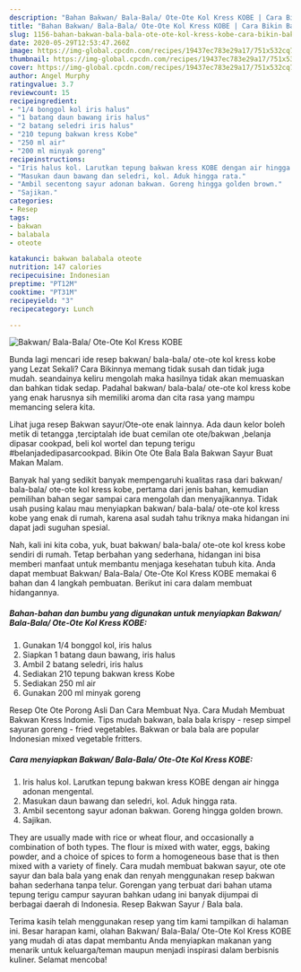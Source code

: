 ```yaml
---
description: "Bahan Bakwan/ Bala-Bala/ Ote-Ote Kol Kress KOBE | Cara Bikin Bakwan/ Bala-Bala/ Ote-Ote Kol Kress KOBE Yang Sedap"
title: "Bahan Bakwan/ Bala-Bala/ Ote-Ote Kol Kress KOBE | Cara Bikin Bakwan/ Bala-Bala/ Ote-Ote Kol Kress KOBE Yang Sedap"
slug: 1156-bahan-bakwan-bala-bala-ote-ote-kol-kress-kobe-cara-bikin-bakwan-bala-bala-ote-ote-kol-kress-kobe-yang-sedap
date: 2020-05-29T12:53:47.260Z
image: https://img-global.cpcdn.com/recipes/19437ec783e29a17/751x532cq70/bakwan-bala-bala-ote-ote-kol-kress-kobe-foto-resep-utama.jpg
thumbnail: https://img-global.cpcdn.com/recipes/19437ec783e29a17/751x532cq70/bakwan-bala-bala-ote-ote-kol-kress-kobe-foto-resep-utama.jpg
cover: https://img-global.cpcdn.com/recipes/19437ec783e29a17/751x532cq70/bakwan-bala-bala-ote-ote-kol-kress-kobe-foto-resep-utama.jpg
author: Angel Murphy
ratingvalue: 3.7
reviewcount: 15
recipeingredient:
- "1/4 bonggol kol iris halus"
- "1 batang daun bawang iris halus"
- "2 batang seledri iris halus"
- "210 tepung bakwan kress Kobe"
- "250 ml air"
- "200 ml minyak goreng"
recipeinstructions:
- "Iris halus kol. Larutkan tepung bakwan kress KOBE dengan air hingga adonan mengental."
- "Masukan daun bawang dan seledri, kol. Aduk hingga rata."
- "Ambil secentong sayur adonan bakwan. Goreng hingga golden brown."
- "Sajikan."
categories:
- Resep
tags:
- bakwan
- balabala
- oteote

katakunci: bakwan balabala oteote 
nutrition: 147 calories
recipecuisine: Indonesian
preptime: "PT12M"
cooktime: "PT31M"
recipeyield: "3"
recipecategory: Lunch

---
```



![Bakwan/ Bala-Bala/ Ote-Ote Kol Kress KOBE](https://img-global.cpcdn.com/recipes/19437ec783e29a17/751x532cq70/bakwan-bala-bala-ote-ote-kol-kress-kobe-foto-resep-utama.jpg)

Bunda lagi mencari ide resep bakwan/ bala-bala/ ote-ote kol kress kobe yang Lezat Sekali? Cara Bikinnya memang tidak susah dan tidak juga mudah. seandainya keliru mengolah maka hasilnya tidak akan memuaskan dan bahkan tidak sedap. Padahal bakwan/ bala-bala/ ote-ote kol kress kobe yang enak harusnya sih memiliki aroma dan cita rasa yang mampu memancing selera kita.

Lihat juga resep Bakwan sayur/Ote-ote enak lainnya. Ada daun kelor boleh metik di tetangga ,terciptalah ide buat cemilan ote ote/bakwan ,belanja dipasar cookpad, beli kol wortel dan tepung terigu #belanjadedipasarcookpad. Bikin Ote Ote Bala Bala Bakwan Sayur Buat Makan Malam.

Banyak hal yang sedikit banyak mempengaruhi kualitas rasa dari bakwan/ bala-bala/ ote-ote kol kress kobe, pertama dari jenis bahan, kemudian pemilihan bahan segar sampai cara mengolah dan menyajikannya. Tidak usah pusing kalau mau menyiapkan bakwan/ bala-bala/ ote-ote kol kress kobe yang enak di rumah, karena asal sudah tahu triknya maka hidangan ini dapat jadi suguhan spesial.


Nah, kali ini kita coba, yuk, buat bakwan/ bala-bala/ ote-ote kol kress kobe sendiri di rumah. Tetap berbahan yang sederhana, hidangan ini bisa memberi manfaat untuk membantu menjaga kesehatan tubuh kita. Anda dapat membuat Bakwan/ Bala-Bala/ Ote-Ote Kol Kress KOBE memakai 6 bahan dan 4 langkah pembuatan. Berikut ini cara dalam membuat hidangannya.

<!--inarticleads1-->

##### Bahan-bahan dan bumbu yang digunakan untuk menyiapkan Bakwan/ Bala-Bala/ Ote-Ote Kol Kress KOBE:

1. Gunakan 1/4 bonggol kol, iris halus
1. Siapkan 1 batang daun bawang, iris halus
1. Ambil 2 batang seledri, iris halus
1. Sediakan 210 tepung bakwan kress Kobe
1. Sediakan 250 ml air
1. Gunakan 200 ml minyak goreng


Resep Ote Ote Porong Asli Dan Cara Membuat Nya. Cara Mudah Membuat Bakwan Kress Indomie. Tips mudah bakwan, bala bala krispy - resep simpel sayuran goreng - fried vegetables. Bakwan or bala bala are popular Indonesian mixed vegetable fritters. 

<!--inarticleads2-->

##### Cara menyiapkan Bakwan/ Bala-Bala/ Ote-Ote Kol Kress KOBE:

1. Iris halus kol. Larutkan tepung bakwan kress KOBE dengan air hingga adonan mengental.
1. Masukan daun bawang dan seledri, kol. Aduk hingga rata.
1. Ambil secentong sayur adonan bakwan. Goreng hingga golden brown.
1. Sajikan.


They are usually made with rice or wheat flour, and occasionally a combination of both types. The flour is mixed with water, eggs, baking powder, and a choice of spices to form a homogeneous base that is then mixed with a variety of finely. Cara mudah membuat bakwan sayur, ote ote sayur dan bala bala yang enak dan renyah menggunakan resep bakwan bahan sederhana tanpa telur. Gorengan yang terbuat dari bahan utama tepung terigu campur sayuran bahkan udang ini banyak dijumpai di berbagai daerah di Indonesia. Resep Bakwan Sayur / Bala bala. 

Terima kasih telah menggunakan resep yang tim kami tampilkan di halaman ini. Besar harapan kami, olahan Bakwan/ Bala-Bala/ Ote-Ote Kol Kress KOBE yang mudah di atas dapat membantu Anda menyiapkan makanan yang menarik untuk keluarga/teman maupun menjadi inspirasi dalam berbisnis kuliner. Selamat mencoba!
